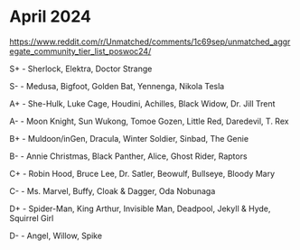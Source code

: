 # April 2024
https://www.reddit.com/r/Unmatched/comments/1c69sep/unmatched_aggregate_community_tier_list_poswoc24/

S+ - Sherlock, Elektra, Doctor Strange

S- - Medusa, Bigfoot, Golden Bat, Yennenga, Nikola Tesla

A+ - She-Hulk, Luke Cage, Houdini, Achilles, Black Widow, Dr. Jill Trent

A- - Moon Knight, Sun Wukong, Tomoe Gozen, Little Red, Daredevil, T. Rex

B+ - Muldoon/inGen, Dracula, Winter Soldier, Sinbad, The Genie

B- - Annie Christmas, Black Panther, Alice, Ghost Rider, Raptors

C+ - Robin Hood, Bruce Lee, Dr. Satler, Beowulf, Bullseye, Bloody Mary

C- - Ms. Marvel, Buffy, Cloak & Dagger, Oda Nobunaga

D+ - Spider-Man, King Arthur, Invisible Man, Deadpool, Jekyll & Hyde, Squirrel Girl

D- - Angel, Willow, Spike